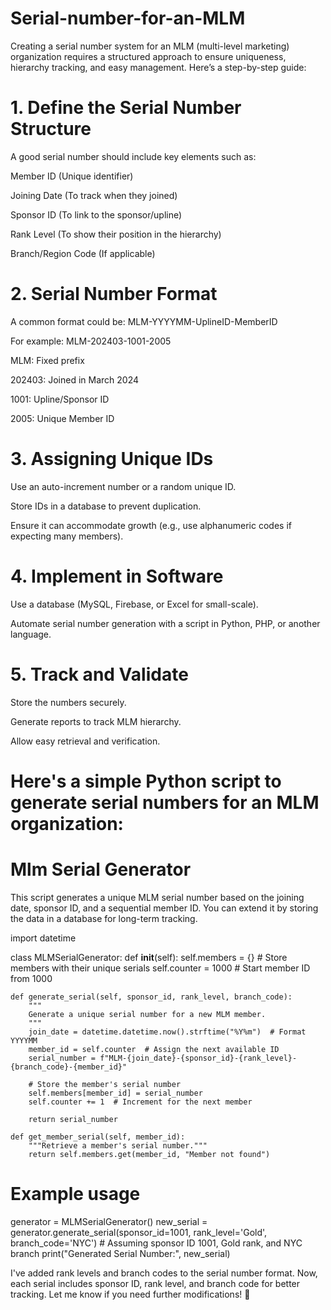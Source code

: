# Serial-number-for-an-MLM

Creating a serial number system for an MLM (multi-level marketing) organization requires a structured approach to ensure uniqueness, hierarchy tracking, and easy management. Here’s a step-by-step guide:

# 1. Define the Serial Number Structure
A good serial number should include key elements such as:

Member ID (Unique identifier)

Joining Date (To track when they joined)

Sponsor ID (To link to the sponsor/upline)

Rank Level (To show their position in the hierarchy)

Branch/Region Code (If applicable)

# 2. Serial Number Format
A common format could be:
MLM-YYYYMM-UplineID-MemberID

For example:
MLM-202403-1001-2005

MLM: Fixed prefix

202403: Joined in March 2024

1001: Upline/Sponsor ID

2005: Unique Member ID

# 3. Assigning Unique IDs
Use an auto-increment number or a random unique ID.

Store IDs in a database to prevent duplication.

Ensure it can accommodate growth (e.g., use alphanumeric codes if expecting many members).

# 4. Implement in Software
Use a database (MySQL, Firebase, or Excel for small-scale).

Automate serial number generation with a script in Python, PHP, or another language.

# 5. Track and Validate
Store the numbers securely.

Generate reports to track MLM hierarchy.

Allow easy retrieval and verification.

# Here's a simple Python script to generate serial numbers for an MLM organization:

# Mlm Serial Generator

This script generates a unique MLM serial number based on the joining date, sponsor ID, and a sequential member ID. You can extend it by storing the data in a database for long-term tracking.

import datetime

class MLMSerialGenerator:
    def __init__(self):
        self.members = {}  # Store members with their unique serials
        self.counter = 1000  # Start member ID from 1000

    def generate_serial(self, sponsor_id, rank_level, branch_code):
        """
        Generate a unique serial number for a new MLM member.
        """
        join_date = datetime.datetime.now().strftime("%Y%m")  # Format YYYYMM
        member_id = self.counter  # Assign the next available ID
        serial_number = f"MLM-{join_date}-{sponsor_id}-{rank_level}-{branch_code}-{member_id}"
        
        # Store the member's serial number
        self.members[member_id] = serial_number
        self.counter += 1  # Increment for the next member
        
        return serial_number

    def get_member_serial(self, member_id):
        """Retrieve a member's serial number."""
        return self.members.get(member_id, "Member not found")

# Example usage
generator = MLMSerialGenerator()
new_serial = generator.generate_serial(sponsor_id=1001, rank_level='Gold', branch_code='NYC')  # Assuming sponsor ID 1001, Gold rank, and NYC branch
print("Generated Serial Number:", new_serial)

I've added rank levels and branch codes to the serial number format. Now, each serial includes sponsor ID, rank level, and branch code for better tracking. Let me know if you need further modifications! 🚀
